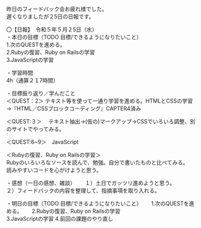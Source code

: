 昨日のフィードバック会お疲れ様でした。  
遅くなりましたが２5日の日報です。  

〇【日報】　令和５年５月２5日（水）  
・本日の目標（TODO 目標/できるようになりたいこと）  
1.次のQUESTを進める。  
2.Rubyの復習、Ruby on Railsの学習  
3.JavaScriptの学習  

・学習時間  
4h（通算２１7時間）  

・目標振り返り／学んだこと  
＜QUEST：2＞ 
テキスト等を使って一通り学習を進める。HTMLとCSSの学習→『HTML／CSSブロックコーディング』CAPTER4済み   

＜QUEST:３＞　
テキスト抽出→(仮の)マークアップ→CSSでいろいろ調整、別のサイトでやってみる。  

＜QUEST:6~9＞　JavaScript  

＜Rubyの復習、Ruby on Railsの学習＞  
Rubyのいろいろなソースを読んで、勉強。自分で書いたものと比べてみる。  
読みやすいコードを心がけようと思う。  

・感想（一日の感想、雑談）　　
１）土日でガッツリ進めようと思う。  
２）フィードバックの内容を整理して、指摘事項を取り入れる。  　　

・明日の目標（TODO 目標/できるようになりたいこと）　　
1.次のQUESTを進める。　　
2.Rubyの復習、Ruby on Railsの学習  
3.JavaScriptの学習
4.前回の課題のやり直し　　
